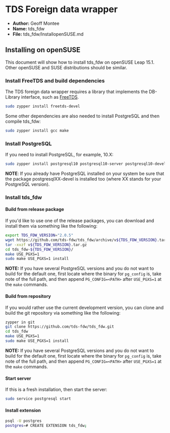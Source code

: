 # TDS Foreign data wrapper

* **Author:** Geoff Montee
* **Name:** tds_fdw
* **File:** tds_fdw/InstallopenSUSE.md

## Installing on openSUSE

This document will show how to install tds_fdw on openSUSE Leap 15.1. Other openSUSE and SUSE distributions should be similar. 

### Install FreeTDS and build dependencies

The TDS foreign data wrapper requires a library that implements the DB-Library interface,
such as [FreeTDS](http://www.freetds.org).

```bash
sudo zypper install freetds-devel
```

Some other dependencies are also needed to install PostgreSQL and then compile tds_fdw:

```bash
sudo zypper install gcc make
```

### Install PostgreSQL

If you need to install PostgreSQL, for example, 10.X:

```bash
sudo zypper install postgresql10 postgresql10-server postgresql10-devel
```

**NOTE**: If you already have PostgreSQL installed on your system be sure that the package postgresqlXX-devel is installed too (where XX stands for your PostgreSQL version). 

### Install tds_fdw

#### Build from release package

If you'd like to use one of the release packages, you can download and install them via something like the following:

```bash
export TDS_FDW_VERSION="2.0.5"
wget https://github.com/tds-fdw/tds_fdw/archive/v${TDS_FDW_VERSION}.tar.gz
tar -xvzf v${TDS_FDW_VERSION}.tar.gz
cd tds_fdw-${TDS_FDW_VERSION}/
make USE_PGXS=1
sudo make USE_PGXS=1 install
```

**NOTE:** If you have several PostgreSQL versions and you do not want to build for the default one, first locate where the binary for `pg_config` is, take note of the full path, and then append `PG_CONFIG=<PATH>` after `USE_PGXS=1` at the `make` commands.

#### Build from repository

If you would rather use the current development version, you can clone and build the git repository via something like the following:

```bash
zypper in git
git clone https://github.com/tds-fdw/tds_fdw.git
cd tds_fdw
make USE_PGXS=1
sudo make USE_PGXS=1 install
```

**NOTE:** If you have several PostgreSQL versions and you do not want to build for the default one, first locate where the binary for `pg_config` is, take note of the full path, and then append `PG_CONFIG=<PATH>` after `USE_PGXS=1` at the `make` commands.

#### Start server 

If this is a fresh installation, then start the server:

```bash
sudo service postgresql start
```

#### Install extension

```bash
psql -U postgres
postgres=# CREATE EXTENSION tds_fdw;
```
